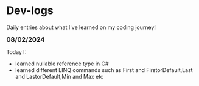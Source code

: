 # Dev-logs

Daily entries about what I've learned on my coding journey!

<span style="font-size: larger;">**08/02/2024**</span>

Today I:

- learned nullable reference type in C#
- learned different LINQ commands such as First and FirstorDefault,Last and LastorDefault,Min and Max etc
